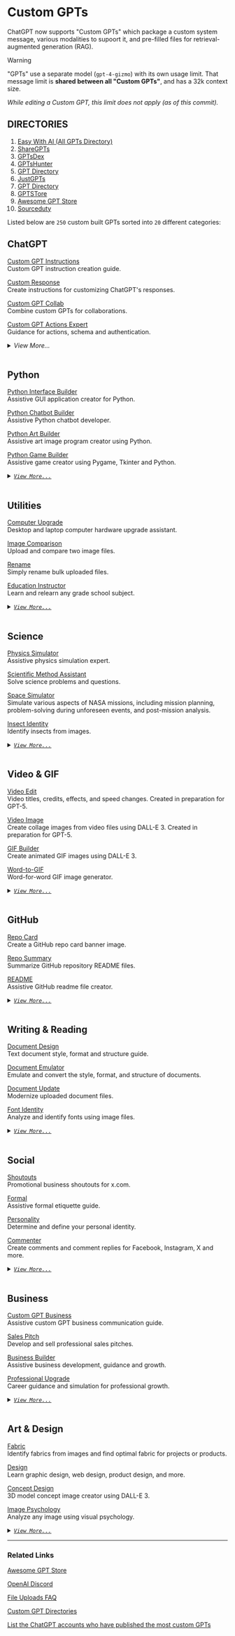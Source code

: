 # Custom GPTs

ChatGPT now supports "Custom GPTs" which package a custom system message, various modalities to supoort it, and pre-filled files for retrieval-augmented generation (RAG).

> [!WARNING]
> "GPTs" use a separate model (`gpt-4-gizmo`) with its own usage limit. That message limit is **shared between all "Custom GPTs"**, and has a 32k context size.
>
> _While editing a Custom GPT, this limit does not apply (as of this commit)._

## DIRECTORIES

1. [Easy With AI (All GPTs Directory)](https://www.easywithai.com/all-gpts)
2. [ShareGPTs](https://www.sharegpts.net)
3. [GPTsDex](https://www.gptsdex.com)
4. [GPTsHunter](https://ai.ls/en/gptshunter/)
5. [GPT Directory](https://gptdirectory.cc)
6. [JustGPTs](https://justgpts.com)
7. [GPT Directory](https://gptdirectory.ai)
8. [GPTSTore](https://www.gptstore.ai)
9. [Awesome GPT Store](https://github.com/sourceduty/Awesome-GPT-Store)
10. [Sourceduty](https://github.com/sourceduty/ChatGPT)

Listed below are `250` custom built GPTs sorted into `20` different categories:

## ChatGPT

[Custom GPT Instructions](https://chat.openai.com/g/g-yAwEVaLkf-custom-gpt-instructions)  
Custom GPT instruction creation guide.

[Custom Response](https://chat.openai.com/g/g-hQUalsSXM-custom-response)  
Create instructions for customizing ChatGPT's responses.

[Custom GPT Collab](https://chat.openai.com/g/g-IluPscax8-custom-gpt-collab)  
Combine custom GPTs for collaborations.

[Custom GPT Actions Expert](https://chat.openai.com/g/g-xyr2NrOeq-custom-gpt-actions-expert)  
Guidance for actions, schema and authentication.

<details>
  <summary>
    <em>View More...</em>
  </summary>

<p>

[User Training Quiz](https://chat.openai.com/g/g-j0Orf127K-user-training-quiz)  
ChatGPT user training.

[GPT-Info](https://chat.openai.com/g/g-ntdzmhh6s-gpt-info)  
Extensive guide for ChatGPT models.

[GPT Creation Guide](https://chat.openai.com/g/g-GoLkguGSc-gpt-guide)  
Helpful and informative.

</p>
</details>
<br>

## Python

[Python Interface Builder](https://chat.openai.com/g/g-2a5BMlXE9-python-interface-builder)  
Assistive GUI application creator for Python.

[Python Chatbot Builder](https://chat.openai.com/g/g-GC2m3MG5I-python-chatbot-builder)  
Assistive Python chatbot developer.

[Python Art Builder](https://chat.openai.com/g/g-uxNhtCN0u-python-art-builder)  
Assistive art image program creator using Python.

[Python Game Builder](https://chat.openai.com/g/g-4hbrahdr4-python-game-builder)  
Assistive game creator using Pygame, Tkinter and Python.

<details>
<summary>
<i><code><u>View More...</u></code></i>
</summary>
<p>
That's all for now, more to come soon...
</p>
</details>
<br>

## Utilities

[Computer Upgrade](https://chat.openai.com/g/g-bSr9Rxt51-computer-upgrade)  
Desktop and laptop computer hardware upgrade assistant.

[Image Comparison](https://chat.openai.com/g/g-4eQMR7Npu-image-comparison)  
Upload and compare two image files.

[Rename](https://chat.openai.com/g/g-C7Wqfx4P0-rename)  
Simply rename bulk uploaded files.

[Education Instructor](https://chat.openai.com/g/g-QtdKEsr30-education-instructor)  
Learn and relearn any grade school subject.

<details>
<summary>
<i><code><u>View More...</u></code></i>
</summary>
<p>

[Terminology](https://chat.openai.com/g/g-9CtYMvDJw-terminology)  
Assistive terminology expert in various fields such as medicine, law, technology, finance, and more.

[Theory Solver](https://chat.openai.com/g/g-7Xrh3rjDS-theory-solver)  
Solve any type of theory, including mathematical, social, and economic theories.

[Narrative Search](https://chat.openai.com/g/g-dkdwRLi8v-narrative-search)  
Narrate document or image files and search for related information.

[Image Picker](https://chat.openai.com/g/g-U1p1YG09h-image-picker)  
Compare multiple and bulk images to each other.

[Weed](https://chat.openai.com/g/g-RO1rJLxSm-weed)  
Cannabis planting, growing, and harvesting guide, tailored to your location.

[AI-Powered](https://chat.openai.com/g/g-7cvn180Mm-ai-powered)  
Detailed advice and information for AI-powered personal computers.

[Subreddit Finder](https://chat.openai.com/g/g-dytZgmo1P-subreddit-finder)  
Search and find the best subreddits for your content.

[Hashtag Genius](https://chat.openai.com/g/g-W7Cj0ZQhc-hashtag-genius)  
Generate hashtags using images and text.

[Gift Radar](https://chat.openai.com/g/g-DEy4xd8xr-gift-radar)  
Search and find the perfect gifts.

[Search Multiplier](https://chat.openai.com/g/g-ZaCPvqejM-search-multiplier)  
Expand simple text searches with multiple related search options.

</p>
</details>
<br>

## Science

[Physics Simulator](https://chat.openai.com/g/g-jdGow4iV3-physics-simulator)  
Assistive physics simulation expert.

[Scientific Method Assistant](https://chat.openai.com/g/g-9P8NY6lCl-scientific-method-assistant)  
Solve science problems and questions.

[Space Simulator](https://chat.openai.com/g/g-HiBjZs8sv-space-simulator)  
Simulate various aspects of NASA missions, including mission planning, problem-solving during unforeseen events, and post-mission analysis.

[Insect Identity](https://chat.openai.com/g/g-0SMTWVDrp-insect-identity)  
Identify insects from images.

<details>
<summary>
<i><code><u>View More...</u></code></i>
</summary>
<p>

[Starship](https://chat.openai.com/g/g-C2JrN7qBV-starship)  
SpaceX's Starship rocket information.

[Chemist](https://chat.openai.com/g/g-pnIVeOtxZ-chemist)  
Practice computational chemistry and create new chemicals.

[Physics](https://chat.openai.com/g/g-duSjyyG2o-physics)  
Experimental physics assistant and problem solver.

[Electric](https://chat.openai.com/g/g-YaLJCEyMs-electric)  
Learn and troubleshoot electricity, with clear explanations and examples.

[Mechanical Simulator](https://chat.openai.com/g/g-jQ8ono7S9-mechanical-simulator)  
Mechanical simulation assistant with technical explanations.

[Mars](https://chat.openai.com/g/g-aLfw9aF2J-mars)  
Martian rovers, rockets, habitats, and environment.

[Trees](https://chat.openai.com/g/g-jd1xcKJm1-trees)  
Identify tree leaves and estimate seasonal growth.

</p>
</details>
<br>

## Video & GIF

[Video Edit](https://chat.openai.com/g/g-3WU0tMQmV-video-edit)  
Video titles, credits, effects, and speed changes. Created in preparation for GPT-5.

[Video Image](https://chat.openai.com/g/g-LNtncGSSz-video-image)  
Create collage images from video files using DALL-E 3. Created in preparation for GPT-5.

[GIF Builder](https://chat.openai.com/g/g-vkuqgJxjC-gif-builder)  
Create animated GIF images using DALL-E 3.

[Word-to-GIF](https://chat.openai.com/g/g-1GNmLQpwU-word-to-gif)  
Word-for-word GIF image generator.

<details>
<summary>
<i><code><u>View More...</u></code></i>
</summary>
<p>
That's all for now, more to come soon...
</p>
</details>
<br>

## GitHub

[Repo Card](https://chat.openai.com/g/g-wEMovflCA-repo-card)  
Create a GitHub repo card banner image.

[Repo Summary](https://chat.openai.com/g/g-yiPyXX9jI-repo-summary)  
Summarize GitHub repository README files.

[README](https://chat.openai.com/g/g-rA63DaENC-readme)  
Assistive GitHub readme file creator.

<details>
<summary>
<i><code><u>View More...</u></code></i>
</summary>
<p>
That's all for now, more to come soon...
</p>
</details>
<br>

## Writing & Reading

[Document Design](https://chat.openai.com/g/g-vmvOjWhHm-document-design)  
Text document style, format and structure guide.

[Document Emulator](https://chat.openai.com/g/g-HetDP3oxF-document-emulator)  
Emulate and convert the style, format, and structure of documents.

[Document Update](https://chat.openai.com/g/g-Gk3wDoqRU-document-update)  
Modernize uploaded document files.

[Font Identity](https://chat.openai.com/g/g-H1YnqzAj0-font-identity)  
Analyze and identify fonts using image files.

<details>
<summary>
<i><code><u>View More...</u></code></i>
</summary>
<p>

[Rewrite History](https://chat.openai.com/g/g-PKc9JScH2-rewrite-history)  
Rewrite human history with predictive outcomes.

[Text Picker](https://chat.openai.com/g/g-mmF6dbBeb-text-picker)  
Compare multiple and bulk text files to each other.

[Document Fusion](https://chat.openai.com/g/g-KfDrCWbYq-document-fusion)  
Paragraph-by-paragraph document merging and mixing assistant.

[Text Templates](https://chat.openai.com/g/g-GsTxQDRxX-text-templates)  
Editable premade .txt templates.

[Report](https://chat.openai.com/g/g-esTGrrxjA-report)  
Create any type of report.

[Movie Developer](https://chat.openai.com/g/g-GKuoUegIF-movie-developer)  
Assistive movie idea creator, script writer and screenplay planner.

[✦⊱𝒟𝑒𝒸𝑜𝓇𝒶𝓉𝒾𝓋𝑒 𝒯𝑒𝓍𝓉⊰✦](https://chat.openai.com/g/g-Q71P7xcOG-)  
Convert plain text to artistic ASCII characters.

[Text Feedback](https://chat.openai.com/g/g-RDhT1E3g9-text-feedback)  
Analyze documents, lyrics, scripts and conversations with multiple opinions.

[Narrated Images](https://chat.openai.com/g/g-rI4XBdeNB-narrated-images)  
Narrate images and create short visual stories.

[Plain Text Guide](https://chat.openai.com/g/g-63ldbtCMe-plain-text-guide)  
Plain text organization guide.

[Compare Documents](https://chat.openai.com/g/g-zUfIyG8eY-compare-documents)  
Compare paragraphs and documents to find the differences.

[Open Library Expert](https://chat.openai.com/g/g-dhqKoecAp-open-library-expert)  
Search for books in the Open Library.

[Dictionary Creator](https://chat.openai.com/g/g-eFLhLRqRy-dictionary-creator)  
Create dictionaries in various order types, such as Alphabetical, Prioritized, Hierarchical, and more.

[Quotes & Clips](https://chat.openai.com/g/g-WIzvJxZqt-quotes-clips)  
Create quotes and take portions from text documents.

[Truth Purifier](https://chat.openai.com/g/g-ra1lMjzN8-truth-purifier)  
Unbiased disinformation analyzer.

[Smart Notes](https://chat.openai.com/g/g-VBafvJ21q-smart-notes)  
Intelligent note recording assistant.

</p>
</details>
<br>

## Social

[Shoutouts](https://chat.openai.com/g/g-BRN5AXPbf-shoutouts)  
Promotional business shoutouts for x.com.

[Formal](https://chat.openai.com/g/g-cEoMR3lVm-formal)  
Assistive formal etiquette guide.

[Personality](https://chat.openai.com/g/g-SjVEuD3eZ-personality)  
Determine and define your personal identity.

[Commenter](https://chat.openai.com/g/g-I5DgUS675-commenter)  
Create comments and comment replies for Facebook, Instagram, X and more.

<details>
<summary>
<i><code><u>View More...</u></code></i>
</summary>
<p>
That's all for now, more to come soon...
</p>
</details>
<br>

## Business

[Custom GPT Business](https://chat.openai.com/g/g-k8Ghxlj6V-custom-gpt-business)  
Assistive custom GPT business communication guide.

[Sales Pitch](https://chat.openai.com/g/g-JyOxAFTUE-sales-pitch)  
Develop and sell professional sales pitches.

[Business Builder](https://chat.openai.com/g/g-cSUIqfHm9-business-builder)  
Assistive business development, guidance and growth.

[Professional Upgrade](https://chat.openai.com/g/g-Rgeiqn3Ga-professional-upgrade)  
Career guidance and simulation for professional growth.

<details>
<summary>
<i><code><u>View More...</u></code></i>
</summary>
<p>

[Faultfinder](https://chat.openai.com/g/g-q9J2a3125-faultfinder)  
Tailored criticism for professional advice.

[Standard Industry](https://chat.openai.com/g/g-u8G59DH4i-standard-industry)  
Compare a business to it's industry competitors and leaders.

</p>
</details>
<br>

## Art & Design

[Fabric](https://chat.openai.com/g/g-29mQRQys4-fabric)  
Identify fabrics from images and find optimal fabric for projects or products.

[Design](https://chat.openai.com/g/g-t0pnzqIVW-design)  
Learn graphic design, web design, product design, and more.

[Concept Design](https://chat.openai.com/g/g-JAsawu1Lv-concept-design)  
3D model concept image creator using DALL-E 3.

[Image Psychology](https://chat.openai.com/g/g-iTZm6rqFR-image-psychology)  
Analyze any image using visual psychology.

<details>
<summary>
<i><code><u>View More...</u></code></i>
</summary>
<p>

[Pixel Squares](https://chat.openai.com/g/g-FuiPiyk3n-pixel-squares)  
Create pixel art images.

[Generated Art](https://chat.openai.com/g/g-yM88gxV4t-generated-art)  
Generative art image creator.

[Design Analysis](https://chat.openai.com/g/g-AtO8UJfQV-design-analysis)  
Visual design tool.

[Creative Competitor](https://chat.openai.com/g/g-QrvZzVunC-creative-competitor)  
Calls for entry, contests and competitions for creatives.

[Rebrand](https://chat.openai.com/g/g-GrLJN0Kqu-rebrand)  
Create conceptual rebranded product images.

[Image Palette](https://chat.openai.com/g/g-ifho2QQB0-image-palette)  
Generate colour palettes from images.

[Design Collab](https://chat.openai.com/g/g-lwdIgFWps-design-collab)  
Extensive design collaboration guide.

[Image Collage](https://chat.openai.com/g/g-UaXXt6DdU-image-collage)  
Upload your images and create a collage.

[ASCII Text Art](https://chat.openai.com/g/g-G7eF51owY-ascii-text-art)  
Convert text into creative ASCII art.

</p>
</details>

---

### Related Links

[Awesome GPT Store](https://github.com/sourceduty/Awesome-GPT-Store)

[OpenAI Discord](https://discord.com/invite/openai)

[File Uploads FAQ](https://help.openai.com/en/articles/8555545-file-uploads-faq)

[Custom GPT Directories](https://github.com/sourceduty/Custom_GPTs)

[List the ChatGPT accounts who have published the most custom GPTs](https://chat.openai.com/share/930c6a8d-351c-4025-9355-60f2d4ece377)
